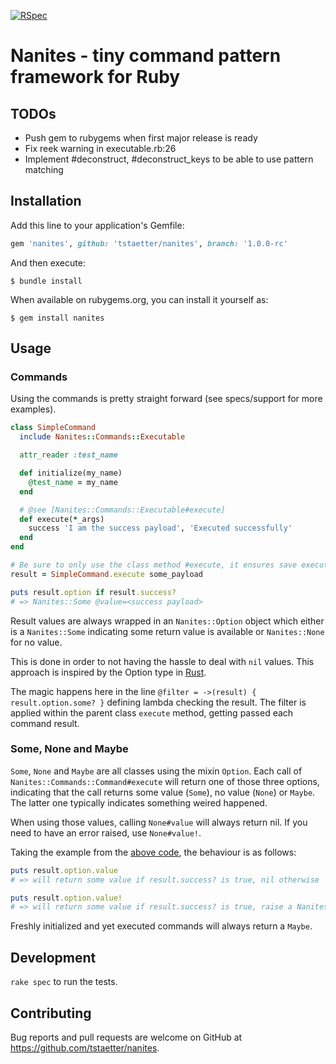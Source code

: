 [![RSpec](https://github.com/tstaetter/nanites/actions/workflows/main.yml/badge.svg?branch=main&event=push)](https://github.com/tstaetter/nanites/actions/workflows/main.yml)

# Nanites - tiny command pattern framework for Ruby

## TODOs

- Push gem to rubygems when first major release is ready
- Fix reek warning in executable.rb:26
- Implement #deconstruct, #deconstruct_keys to be able to use pattern matching

## Installation

Add this line to your application's Gemfile:

```ruby
gem 'nanites', github: 'tstaetter/nanites', branch: '1.0.0-rc'
```

And then execute:

    $ bundle install

When available on rubygems.org, you can install it yourself as:

    $ gem install nanites

## Usage

### <a name="command-section"></a>Commands

Using the commands is pretty straight forward (see specs/support for more examples).

```ruby
class SimpleCommand
  include Nanites::Commands::Executable

  attr_reader :test_name

  def initialize(my_name)
    @test_name = my_name
  end

  # @see [Nanites::Commands::Executable#execute]
  def execute(*_args)
    success 'I am the success payload', 'Executed successfully'
  end
end

# Be sure to only use the class method #execute, it ensures save execution
result = SimpleCommand.execute some_payload

puts result.option if result.success?
# => Nanites::Some @value=<success payload>
```

Result values are always wrapped in an ```Nanites::Option``` object which
either is a ```Nanites::Some``` indicating some return value is available or
```Nanites::None``` for no value.

This is done in order to not having the hassle to deal with ```nil``` values. This
approach is inspired by the Option type in [Rust](https://www.rust-lang.org/).

The magic happens here in the line ```@filter = ->(result) { result.option.some? }``` defining lambda checking the result.
The filter is applied within the parent class ```execute``` method, getting passed each command result.

### Some, None and Maybe

```Some```, ```None``` and ```Maybe``` are all classes using the mixin ```Option```. Each call of 
```Nanites::Commands::Command#execute``` will return one of those three options, indicating that the call returns some value (```Some```), 
no value (```None```) or ```Maybe```. The latter one typically indicates something weired happened.

When using those values, calling ```None#value``` will always return nil. If you need to have an error raised, use ```None#value!```.

Taking the example from the [above code](#command-section), the behaviour is as follows:

```ruby
puts result.option.value
# => will return some value if result.success? is true, nil otherwise

puts result.option.value!
# => will return some value if result.success? is true, raise a Nanites::Errors::ValueError otherwise
```

Freshly initialized and yet executed commands will always return a ```Maybe```.
## Development

`rake spec` to run the tests.

## Contributing

Bug reports and pull requests are welcome on GitHub at https://github.com/tstaetter/nanites.
